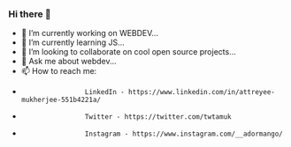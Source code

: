 ### Hi there 👋

- 🔭 I’m currently working on WEBDEV...
- 🌱 I’m currently learning JS...
- 👯 I’m looking to collaborate on cool open source projects...
- 💬 Ask me about webdev...
- 📫 How to reach me: 
-                     LinkedIn - https://www.linkedin.com/in/attreyee-mukherjee-551b4221a/
-                     Twitter - https://twitter.com/twtamuk
-                     Instagram - https://www.instagram.com/__adormango/
                      

